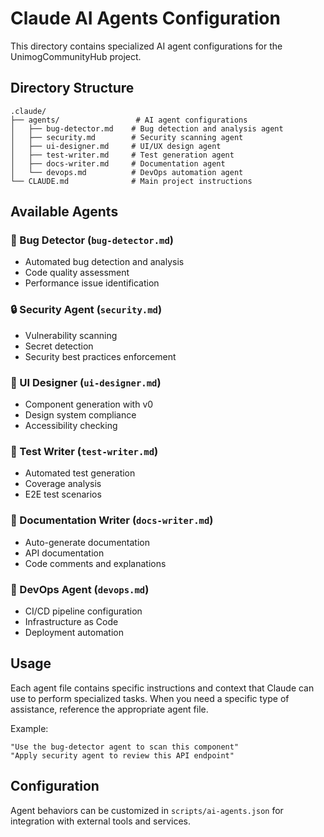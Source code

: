 # Claude AI Agents Configuration

This directory contains specialized AI agent configurations for the UnimogCommunityHub project.

## Directory Structure

```
.claude/
├── agents/                 # AI agent configurations
│   ├── bug-detector.md    # Bug detection and analysis agent
│   ├── security.md        # Security scanning agent
│   ├── ui-designer.md     # UI/UX design agent
│   ├── test-writer.md     # Test generation agent
│   ├── docs-writer.md     # Documentation agent
│   └── devops.md          # DevOps automation agent
└── CLAUDE.md              # Main project instructions
```

## Available Agents

### 🐛 Bug Detector (`bug-detector.md`)
- Automated bug detection and analysis
- Code quality assessment
- Performance issue identification

### 🔒 Security Agent (`security.md`)
- Vulnerability scanning
- Secret detection
- Security best practices enforcement

### 🎨 UI Designer (`ui-designer.md`)
- Component generation with v0
- Design system compliance
- Accessibility checking

### 🧪 Test Writer (`test-writer.md`)
- Automated test generation
- Coverage analysis
- E2E test scenarios

### 📝 Documentation Writer (`docs-writer.md`)
- Auto-generate documentation
- API documentation
- Code comments and explanations

### 🚀 DevOps Agent (`devops.md`)
- CI/CD pipeline configuration
- Infrastructure as Code
- Deployment automation

## Usage

Each agent file contains specific instructions and context that Claude can use to perform specialized tasks. When you need a specific type of assistance, reference the appropriate agent file.

Example:
```
"Use the bug-detector agent to scan this component"
"Apply security agent to review this API endpoint"
```

## Configuration

Agent behaviors can be customized in `scripts/ai-agents.json` for integration with external tools and services.